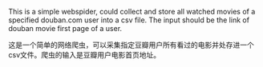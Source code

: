 This is a simple webspider, could collect and store all watched movies of a specified douban.com user into a csv file. The input should be the link of douban movie first page of a user.

这是一个简单的网络爬虫，可以采集指定豆瓣用户所有看过的电影并处存进一个csv文件。爬虫的输入是豆瓣用户电影首页地址。
